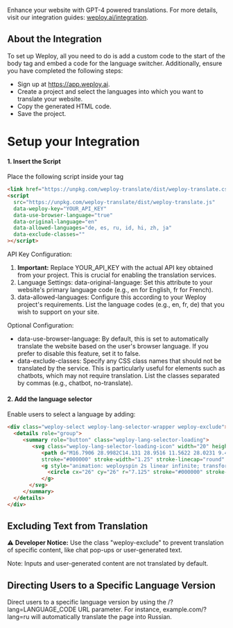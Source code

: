 Enhance your website with GPT-4 powered translations. For more details, visit our integration guides: [weploy.ai/integration](https://www.weploy.ai/integration).

## About the Integration
To set up Weploy, all you need to do is add a custom code to the start of the body tag and embed a code for the language switcher. Additionally, ensure you have completed the following steps:

- Sign up at https://app.weploy.ai.
- Create a project and select the languages into which you want to translate your website.
- Copy the generated HTML code.
- Save the project.

# Setup your Integration

#### 1. Insert the Script
Place the following script inside your <head> tag
```html
<link href="https://unpkg.com/weploy-translate/dist/weploy-translate.css" rel="stylesheet">
<script
  src="https://unpkg.com/weploy-translate/dist/weploy-translate.js"
  data-weploy-key="YOUR_API_KEY"
  data-use-browser-language="true"
  data-original-language="en"
  data-allowed-languages="de, es, ru, id, hi, zh, ja"
  data-exclude-classes=""
></script>
```

API Key Configuration:

1. **Important:** Replace YOUR_API_KEY with the actual API key obtained from your project. This is crucial for enabling the translation services.
2. Language Settings: data-original-language: Set this attribute to your website's primary language code (e.g., en for English, fr for French).
3. data-allowed-languages: Configure this according to your Weploy project's requirements. List the language codes (e.g., en, fr, de) that you wish to support on your site.

Optional Configuration:
- data-use-browser-language: By default, this is set to automatically translate the website based on the user's browser language. If you prefer to disable this feature, set it to false.
- data-exclude-classes: Specify any CSS class names that should not be translated by the service. This is particularly useful for elements such as chatbots, which may not require translation. List the classes separated by commas (e.g., chatbot, no-translate).

#### 2. Add the language selector
Enable users to select a language by adding:
```html
<div class="weploy-select weploy-lang-selector-wrapper weploy-exclude">
  <details role="group">
     <summary role="button" class="weploy-lang-selector-loading">
        <svg class="weploy-lang-selector-loading-icon" width="20" height="20" viewBox="0 0 34 34" fill="none" xmlns="http://www.w3.org/2000/svg">
           <path d="M16.7906 28.9982C14.131 28.9516 11.5622 28.0231 9.48748 26.3584C7.4128 24.6937 5.94973 22.3871 5.328 19.8007M16.7906 28.9982C13.4777 28.9404 10.8853 23.521 11.0009 16.8953C11.1166 10.2697 13.8966 4.94402 17.2094 5.00185M16.7906 28.9982C17.4055 29.0089 18.0021 28.8342 18.5667 28.5M16.7906 28.9982C17.4353 29.0094 17.904 28.9456 18.4338 28.8411M5.328 19.8007C8.73815 21.7699 12.6799 22.9255 16.8953 22.9991C17.5541 23.0116 18.2116 22.9969 18.8663 22.9553M5.328 19.8007C5.09283 18.8151 4.98323 17.8037 5.00182 16.7906C5.03917 14.6509 5.63417 12.6503 6.64706 10.9277M17.2094 5.00185C20.5222 5.05968 23.1147 10.4791 22.9991 17.1047C22.9878 17.7501 22.9513 18.3831 22.8914 19M17.2094 5.00185C19.3374 5.03811 21.4175 5.63986 23.2362 6.74538C25.0548 7.8509 26.5467 9.42037 27.5585 11.2928M17.2094 5.00185C15.0814 4.96382 12.9816 5.49262 11.1255 6.53399C9.26935 7.57536 7.72367 9.09181 6.64706 10.9277M27.5585 11.2928C24.612 13.7563 20.8749 15.0729 17.0349 15.0003C13.0382 14.9306 9.40832 13.4003 6.64706 10.9277M27.5585 11.2928C28.5415 13.1075 29.0375 15.146 28.9982 17.2095C28.9905 17.6459 28.9597 18.0764 28.9068 18.5" 
           stroke="#000000" stroke-width="1.25" stroke-linecap="round" stroke-linejoin="round"/>
           <g style="animation: weployspin 2s linear infinite; transform-origin: 26px 26px;">
             <circle cx="26" cy="26" r="7.125" stroke="#000000" stroke-width="1.75" stroke-dasharray="31.42" stroke-dashoffset="10.47"></circle>
           </g>
       </svg>
     </summary>
  </details>
</div>
```

## Excluding Text from Translation
⚠️ **Developer Notice:** Use the class "weploy-exclude" to prevent translation of specific content, like chat pop-ups or user-generated text.

Note: Inputs and user-generated content are not translated by default.

## Directing Users to a Specific Language Version

Direct users to a specific language version by using the /?lang=LANGUAGE_CODE URL parameter. For instance, example.com/?lang=ru will automatically translate the page into Russian.



